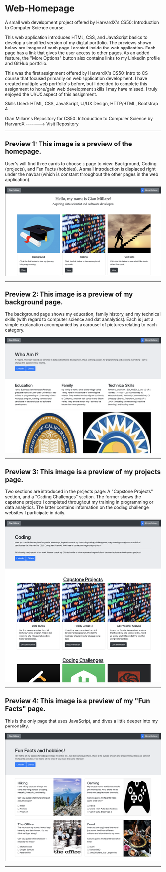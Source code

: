 # Web-Homepage
A small web development project offered by HarvardX's CS50: Introduction to Computer Science course.

This web application introduces HTML, CSS, and JavaScript basics to develop a simplified version of my digital portfolio. The previews shown below are images of each page I created inside the web application. Each page has a link that gives the user access to other pages. As an added feature, the "More Options" button also contains links to my LinkedIn profile and GitHub portfolio.

This was the first assignment offered by HarvardX's CS50: Intro to CS course that focused primarily on web application development. I have created multiple web portfolio's before, but I decided to complete this assignment to hone/gain web development skills I may have missed. I truly enjoyed the UI/UX aspect of this assignment.

Skills Used: HTML, CSS, JavaScript, UI/UX Design, HTTP/HTML, Bootstrap 4

Gian Millare's Repository for CS50: Introduction to Computer Science by HarvardX -------> Visit Repository

<hr>

<h2>Preview 1: This image is a preview of the homepage.</h2>
<p>User's will find three cards to choose a page to view: Background, Coding (projects), and Fun Facts (hobbies). A small introduction is displaced right under the navbar (which is constant throughout the other pages in the web application).</p>

<div align="center"> 
<img src="preview/home.png">
</div>

<hr>

<h2>Preview 2: This image is a preview of my background page.</h2>
<p>The background page shows my education, family history, and my technical skills (with regard to computer science and dat aanalytics). Each is just a simple explanation accompanied by a carousel of pictures relating to each category.</p>

<div align="center"> 
<img src="preview/bg.png">
</div>

<hr>

<h2>Preview 3: This image is a preview of my projects page.</h2>
<p>Two sections are introduced in the projects page: A "Capstone Projects" section, and a "Coding Challenges" section. The former shows the capstone projects i completed throughout my training in programming or data analytics. The latter contains information on the coding challenge websites I participate in daily.</p>

<div align="center"> 
<img src="preview/coding.png">
</div>

<hr>

<h2>Preview 4: This image is a preview of my "Fun Facts" page.</h2>
<p>This is the only page that uses JavaScript, and dives a little deeper into my personality.</p>

<div align="center"> 
<img src="preview/gaming.png">
</div>

<hr>
